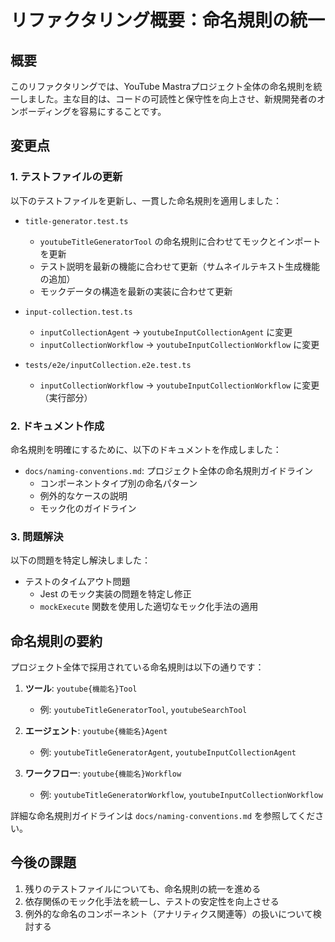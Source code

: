 # リファクタリング概要：命名規則の統一

## 概要

このリファクタリングでは、YouTube Mastraプロジェクト全体の命名規則を統一しました。主な目的は、コードの可読性と保守性を向上させ、新規開発者のオンボーディングを容易にすることです。

## 変更点

### 1. テストファイルの更新

以下のテストファイルを更新し、一貫した命名規則を適用しました：

- `title-generator.test.ts`
  - `youtubeTitleGeneratorTool` の命名規則に合わせてモックとインポートを更新
  - テスト説明を最新の機能に合わせて更新（サムネイルテキスト生成機能の追加）
  - モックデータの構造を最新の実装に合わせて更新

- `input-collection.test.ts`
  - `inputCollectionAgent` → `youtubeInputCollectionAgent` に変更
  - `inputCollectionWorkflow` → `youtubeInputCollectionWorkflow` に変更

- `tests/e2e/inputCollection.e2e.test.ts`
  - `inputCollectionWorkflow` → `youtubeInputCollectionWorkflow` に変更（実行部分）

### 2. ドキュメント作成

命名規則を明確にするために、以下のドキュメントを作成しました：

- `docs/naming-conventions.md`: プロジェクト全体の命名規則ガイドライン
  - コンポーネントタイプ別の命名パターン
  - 例外的なケースの説明
  - モック化のガイドライン

### 3. 問題解決

以下の問題を特定し解決しました：

- テストのタイムアウト問題
  - Jest のモック実装の問題を特定し修正
  - `mockExecute` 関数を使用した適切なモック化手法の適用

## 命名規則の要約

プロジェクト全体で採用されている命名規則は以下の通りです：

1. **ツール**: `youtube{機能名}Tool`
   - 例: `youtubeTitleGeneratorTool`, `youtubeSearchTool`

2. **エージェント**: `youtube{機能名}Agent`
   - 例: `youtubeTitleGeneratorAgent`, `youtubeInputCollectionAgent`

3. **ワークフロー**: `youtube{機能名}Workflow`
   - 例: `youtubeTitleGeneratorWorkflow`, `youtubeInputCollectionWorkflow`

詳細な命名規則ガイドラインは `docs/naming-conventions.md` を参照してください。

## 今後の課題

1. 残りのテストファイルについても、命名規則の統一を進める
2. 依存関係のモック化手法を統一し、テストの安定性を向上させる
3. 例外的な命名のコンポーネント（アナリティクス関連等）の扱いについて検討する